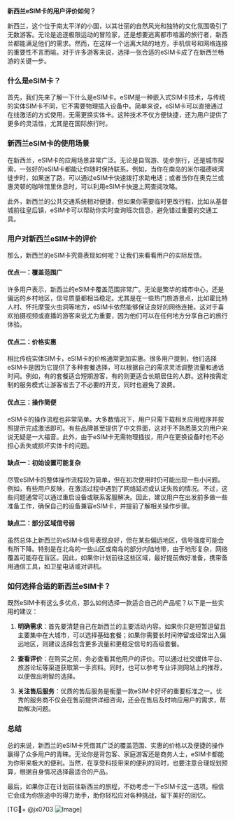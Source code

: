 **新西兰eSIM卡的用户评价如何？**

新西兰，这个位于南太平洋的小国，以其壮丽的自然风光和独特的文化氛围吸引了无数游客。无论是追逐极限运动的冒险家，还是想要逃离都市喧嚣的旅行者，新西兰都能满足他们的需求。然而，在这样一个远离大陆的地方，手机信号和网络连接的重要性不言而喻。对于许多游客来说，选择一张合适的eSIM卡成了在新西兰畅游的关键一步。

### 什么是eSIM卡？

首先，我们先来了解一下什么是eSIM卡。eSIM是一种嵌入式SIM卡技术，与传统的实体SIM卡不同，它不需要物理插入设备中。简单来说，eSIM卡可以直接通过在线激活的方式使用，无需更换实体卡。这种技术不仅方便快捷，还为用户提供了更多的灵活性，尤其是在国际旅行时。

### 新西兰eSIM卡的使用场景

在新西兰，eSIM卡的应用场景非常广泛。无论是自驾游、徒步旅行，还是城市探索，一张好的eSIM卡都能让你随时保持联系。例如，当你在南岛的米尔福德峡湾徒步时，如果迷了路，可以通过eSIM卡快速拨打求助电话；或者当你在奥克兰或惠灵顿的咖啡馆里休息时，可以利用eSIM卡快速上网查阅攻略。

此外，新西兰的公共交通系统相对便捷，但如果你需要临时更改行程，比如从基督城前往皇后镇，eSIM卡可以帮助你实时查询班次信息，避免错过重要的交通工具。

### 用户对新西兰eSIM卡的评价

那么，新西兰的eSIM卡究竟表现如何呢？让我们来看看用户的实际反馈。

#### 优点一：覆盖范围广

许多用户表示，新西兰的eSIM卡覆盖范围非常广。无论是繁华的城市中心，还是偏远的乡村地区，信号质量都相当稳定。尤其是在一些热门旅游景点，比如霍比特人村、怀托摩萤火虫洞等地方，eSIM卡依然能够保证良好的网络连接。这对于喜欢拍摄视频或直播的游客来说尤为重要，因为他们可以在任何地方分享自己的旅行体验。

#### 优点二：价格实惠

相比传统实体SIM卡，eSIM卡的价格通常更加实惠。很多用户提到，他们选择eSIM卡是因为它提供了多种套餐选择，可以根据自己的需求灵活调整流量和通话时间。例如，有的套餐适合短期游客，有的则更适合长期居住的人群。这种按需定制的服务模式让游客省去了不必要的开支，同时也避免了浪费。

#### 优点三：操作简便

eSIM卡的操作流程也非常简单。大多数情况下，用户只需下载相关应用程序并按照提示完成激活即可。有些品牌甚至提供了中文界面，这对于不熟悉英文的用户来说无疑是一大福音。此外，由于eSIM卡无需物理插拔，用户在更换设备时也不必担心丢失或损坏实体卡的问题。

#### 缺点一：初始设置可能复杂

尽管eSIM卡的整体操作流程较为简单，但在初次使用时仍可能出现一些小问题。例如，有些用户反映，在激活过程中遇到了网络延迟或认证失败的情况。不过，这些问题通常可以通过重启设备或联系客服解决。因此，建议用户在出发前多做一些准备工作，确保自己的设备兼容eSIM卡，并提前了解相关操作步骤。

#### 缺点二：部分区域信号弱

虽然总体上新西兰的eSIM卡信号表现良好，但在某些偏远地区，信号强度可能会有所下降。特别是在北岛的一些山区或南岛的部分内陆地带，由于地形复杂，网络覆盖可能存在盲区。因此，如果你计划前往这些区域，最好提前做好准备，携带备用通信工具，如卫星电话或对讲机。

### 如何选择合适的新西兰eSIM卡？

既然eSIM卡有这么多优点，那么如何选择一款适合自己的产品呢？以下是一些实用的建议：

1. **明确需求**：首先要清楚自己在新西兰的主要活动内容。如果你只是短暂逗留且主要集中在大城市，可以选择基础套餐；如果你需要长时间停留或经常出入偏远地区，则建议选择包含更多流量和更稳定信号的高级套餐。

2. **查看评价**：在购买之前，务必查看其他用户的评价。可以通过社交媒体平台、旅游论坛等渠道获取第一手资料。同时，也可以参考专业评测网站上的推荐，以便做出明智的选择。

3. **关注售后服务**：优质的售后服务是衡量一款eSIM卡好坏的重要标准之一。优秀的服务商不仅会在售前提供详细咨询，还会在售后及时响应用户的需求，帮助解决问题。

### 总结

总的来说，新西兰的eSIM卡凭借其广泛的覆盖范围、实惠的价格以及便捷的操作赢得了众多用户的青睐。无论你是背包客、家庭游客还是商务人士，eSIM卡都能为你带来极大的便利。当然，在享受科技带来的便利的同时，也要注意合理规划预算，根据自身情况选择最适合的产品。

最后，如果你正在计划前往新西兰的旅程，不妨考虑一下eSIM卡这一选项。相信它会成为你旅途中的得力助手，助你轻松应对各种挑战，留下美好的回忆。

[TG💪+ @jx0703 ![Image](https://github.com/user-attachments/assets/dbca1d08-cadb-493c-b0ec-ad6f7a83f270)]